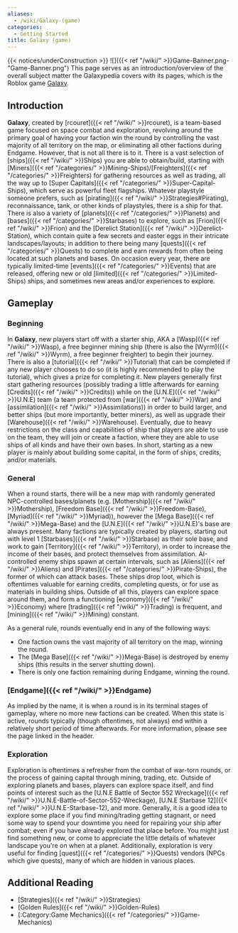 ```yaml
---
aliases:
  - /wiki/Galaxy-(game)
categories:
  - Getting Started
title: Galaxy (game)
---
```


{{< notices/underConstruction >}} ![]({{< ref "/wiki/" >}}Game-Banner.png-"Game-Banner.png") This page serves as an introduction/overview of the overall subject matter the Galaxypedia covers with its pages, which is the Roblox game [Galaxy](https://www.roblox.com/games/12426862174/).

## Introduction

**Galaxy**, created by [rcouret]({{< ref "/wiki/" >}}rcouret), is a team-based game focused on space combat and exploration, revolving around the primary goal of having your faction win the round by controlling the vast majority of all territory on the map, or eliminating all other factions during Endgame. However, that is not all there is to it. There is a vast selection of [ships]({{< ref "/wiki/" >}}Ships) you are able to obtain/build, starting with [Miners]({{< ref "/categories/" >}}Mining-Ships)/[Freighters]({{< ref "/categories/" >}}Freighters) for gathering resources as well as trading, all the way up to [Super Capitals]({{< ref "/categories/" >}}Super-Capital-Ships), which serve as powerful fleet flagships. Whatever playstyle someone prefers, such as [pirating]({{< ref "/wiki/" >}}Strategies#Pirating), reconnaissance, tank, or other kinds of playstyles, there is a ship for that. There is also a variety of [planets]({{< ref "/categories/" >}}Planets) and [bases]({{< ref "/categories/" >}}Starbases) to explore, such as [Frion]({{< ref "/wiki/" >}}Frion) and the [Derelict Station]({{< ref "/wiki/" >}}Derelict-Station), which contain quite a few secrets and easter eggs in their intricate landscapes/layouts; in addition to there being many [quests]({{< ref "/categories/" >}}Quests) to complete and earn rewards from often being located at such planets and bases. On occasion every year, there are typically limited-time [events]({{< ref "/categories/" >}}Events) that are released, offering new or old [limited]({{< ref "/categories/" >}}Limited-Ships) ships, and sometimes new areas and/or experiences to explore.

## Gameplay

### Beginning

In **Galaxy**, new players start off with a starter ship, AKA a [Wasp]({{< ref "/wiki/" >}}Wasp), a free beginner mining ship (there is also the [Wyrm]({{< ref "/wiki/" >}}Wyrm), a free beginner freighter) to begin their journey. There is also a [tutorial]({{< ref "/wiki/" >}}Tutorial) that can be completed if any new player chooses to do so (it is highly recommended to play the tutorial), which gives a prize for completing it. New players generally first start gathering resources (possibly trading a little afterwards for earning [Credits]({{< ref "/wiki/" >}}Credits)) while on the [U.N.E]({{< ref "/wiki/" >}}U.N.E) team (a team protected from [war]({{< ref "/wiki/" >}}War) and [assimilation]({{< ref "/wiki/" >}}Assimilations)) in order to build larger, and better ships (but more importantly, better miners), as well as upgrade their [Warehouse]({{< ref "/wiki/" >}}Warehouse). Eventually, due to heavy restrictions on the class and capabilities of ship that players are able to use on the team, they will join or create a faction, where they are able to use ships of all kinds and have their own bases. In short, starting as a new player is mainly about building some capital, in the form of ships, credits, and/or materials.

### General

When a round starts, there will be a new map with randomly generated NPC-controlled bases/planets (e.g. [Mothership]({{< ref "/wiki/" >}}Mothership), [Freedom Base]({{< ref "/wiki/" >}}Freedom-Base), [Myriad]({{< ref "/wiki/" >}}Myriad)), however the [Mega Base]({{< ref "/wiki/" >}}Mega-Base) and the [U.N.E]({{< ref "/wiki/" >}}U.N.E)'s base are always present. Many factions are typically created by players, starting out with level 1 [Starbases]({{< ref "/wiki/" >}}Starbase) as their sole base, and work to gain [Territory]({{< ref "/wiki/" >}}Territory), in order to increase the income of their bases, and protect themselves from assimilation. AI-controlled enemy ships spawn at certain intervals, such as [Aliens]({{< ref "/wiki/" >}}Aliens) and [Pirates]({{< ref "/categories/" >}}Pirate-Ships), the former of which can attack bases. These ships drop loot, which is oftentimes valuable for earning credits, completing quests, or for use as materials in building ships. Outside of all this, players can explore space around them, and form a functioning [economy]({{< ref "/wiki/" >}}Economy) where [trading]({{< ref "/wiki/" >}}Trading) is frequent, and [mining]({{< ref "/wiki/" >}}Mining) constant.

As a general rule, rounds eventually end in any of the following ways:

- One faction owns the vast majority of all territory on the map, winning the round.
- The [Mega Base]({{< ref "/wiki/" >}}Mega-Base) is destroyed by enemy ships (this results in the server shutting down).
- There is only one faction remaining during Endgame, winning the round.

### [Endgame]({{< ref "/wiki/" >}}Endgame)

As implied by the name, it is when a round is in its terminal stages of gameplay, where no more new factions can be created. When this state is active, rounds typically (though oftentimes, not always) end within a relatively short period of time afterwards. For more information, please see the page linked in the header.

### Exploration

Exploration is oftentimes a refresher from the combat of war-torn rounds, or the process of gaining capital through mining, trading, etc. Outside of exploring planets and bases, players can explore space itself, and find points of interest such as the [U.N.E Battle of Sector 552 Wreckage]({{< ref "/wiki/" >}}U.N.E-Battle-of-Sector-552-Wreckage), [U.N.E Starbase 12]({{< ref "/wiki/" >}}U.N.E-Starbase-12), and more. Generally, it is a good idea to explore some place if you find mining/trading getting stagnant, or need some way to spend your downtime you need for repairing your ship after combat; even if you have already explored that place before. You might just find something new, or come to appreciate the little details of whatever landscape you're on when at a planet. Additionally, exploration is very useful for finding [quest]({{< ref "/categories/" >}}Quests) vendors (NPCs which give quests), many of which are hidden in various places.

## Additional Reading

- [Strategies]({{< ref "/wiki/" >}}Strategies)
- [Golden Rules]({{< ref "/wiki/" >}}Golden-Rules)
- [:Category:Game Mechanics]({{< ref "/categories/" >}}Game-Mechanics)
